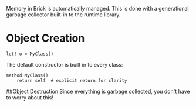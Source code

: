 Memory in Brick is automatically managed. This is done with a generational garbage collector built-in to the runtime library.

# Object Creation
```brick
let! o = MyClass()
```
The default constructor is built in to every class:
```brick
method MyClass()
    return self  # explicit return for clarity
```

##Object Destruction
Since everything is garbage collected, you don't have to worry about this!